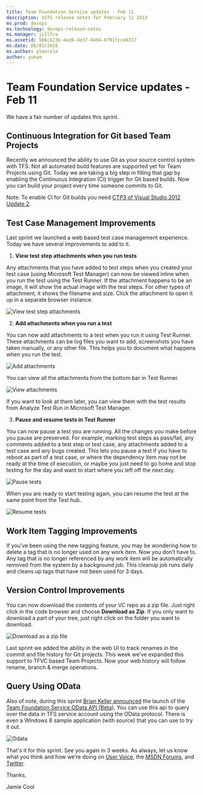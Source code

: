 ```yaml
---
title: Team Foundation Service updates - Feb 11
description: VSTS release notes for February 11 2013
ms.prod: devops
ms.technology: devops-release-notes
ms.manager: jillfra
ms.assetid: 566cb23b-4e26-4e37-8494-8791fcce6317
ms.date: 06/01/2016
ms.author: glmorale
author: yukom
---
```


# Team Foundation Service updates - Feb 11

We have a fair number of updates this sprint.

## Continuous Integration for Git based Team Projects

Recently we announced the ability to use Git as your source control system with TFS. Not all automated build features are supported yet for Team Projects using Git. Today we are taking a big step in filling that gap by enabling the Continuous Integration (CI) trigger for Git based builds. Now you can build your project every time someone commits to Git.

Note: To enable CI for Git builds you need [CTP3 of Visual Studio 2012 Update 2](/visualstudio/releasenotes/vs2012-update2-vs).

## Test Case Management Improvements

Last sprint we launched a web based test case management experience. Today we have several improvements to add to it.

1. **View test step attachments when you run tests**

Any attachments that you have added to test steps when you created your test case (using Microsoft Test Manager) can now be viewed inline when you run the test using the Test Runner. If the attachment happens to be an image, it will show the actual image with the test steps. For other types of attachment, it shows the filename and size. Click the attachment to open it up in a separate browser instance.

![View test step attachments](_img/2_11_01.png)

2. **Add attachments when you run a test**

You can now add attachments to a test when you run it using Test Runner. These attachments can be log files you want to add, screenshots you have taken manually, or any other file. This helps you to document what happens when you run the test.

![Add attachments](_img/2_11_02.png)

You can view all the attachments from the bottom bar in Test Runner.

![View attachments](_img/2_11_03.png)

If you want to look at them later, you can view them with the test results from Analyze Test Run in Microsoft Test Manager.

3. **Pause and resume tests in Test Runner**

You can now pause a test you are running. All the changes you make before you pause are preserved. For example, marking test steps as pass/fail, any comments added to a test step or test case, any attachments added to a test case and any bugs created. This lets you pause a test if you have to reboot as part of a test case, or where the dependency item may not be ready at the time of execution, or maybe you just need to go home and stop testing for the day and want to start where you left off the next day.

![Pause tests](_img/2_11_04.png)

When you are ready to start testing again, you can resume the test at the same point from the Test hub.

![Resume tests](_img/2_11_05.png)

## Work Item Tagging Improvements

If you’ve been using the new tagging feature, you may be wondering how to delete a tag that is no longer used on any work item. Now you don’t have to. Any tag that is no longer referenced by any work item will be automatically removed from the system by a background job. This cleanup job runs daily and cleans up tags that have not been used for 3 days.

## Version Control Improvements

You can now download the contents of your VC repo as a zip file. Just right click in the code browser and choose **Download as Zip**. If you only want to download a part of your tree, just right click on the folder you want to download.

![Download as a zip file](_img/2_11_06.png)

Last sprint we added the ability in the web UI to track renames in the commit and file history for Git projects. This week we’ve expanded this support to TFVC based Team Projects. Now your web history will follow rename, branch & merge operations.

## Query Using OData

Also of note, during this sprint [Brian Keller announced](http://blogs.msdn.com/b/briankel/archive/2013/01/24/bringing-odata-to-team-foundation-service.aspx) the launch of the [Team Foundation Service OData API (Beta)](https://tfsodata.visualstudio.com/). You can use this api to query over the data in TFS service account using the OData protocol. There is even a Windows 8 sample application (with source) that you can use to try it out.

![Odata](_img/2_11_07.png)

That's it for this sprint. See you again in 3 weeks. As always, let us know what you think and how we’re doing on [User Voice](https://visualstudio.uservoice.com/forums/330519-vso), the [MSDN Forums](http://social.msdn.microsoft.com/Forums/TFService/threads), and [Twitter](http://twitter.com/search?q=%23tfservice).

Thanks,

Jamie Cool
